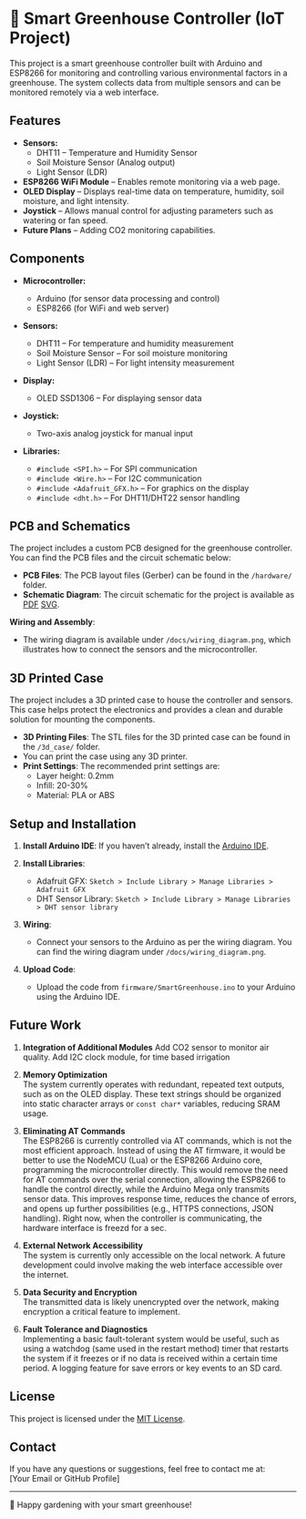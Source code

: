 # 🌱 Smart Greenhouse Controller (IoT Project)

This project is a smart greenhouse controller built with Arduino and ESP8266 for monitoring and controlling various environmental factors in a greenhouse. The system collects data from multiple sensors and can be monitored remotely via a web interface.

## Features
- **Sensors:**
  - DHT11 – Temperature and Humidity Sensor
  - Soil Moisture Sensor (Analog output)
  - Light Sensor (LDR)
- **ESP8266 WiFi Module** – Enables remote monitoring via a web page.
- **OLED Display** – Displays real-time data on temperature, humidity, soil moisture, and light intensity.
- **Joystick** – Allows manual control for adjusting parameters such as watering or fan speed.
- **Future Plans** – Adding CO2 monitoring capabilities.

## Components
- **Microcontroller:**
  - Arduino (for sensor data processing and control)
  - ESP8266 (for WiFi and web server)
  
- **Sensors:**
  - DHT11 – For temperature and humidity measurement
  - Soil Moisture Sensor – For soil moisture monitoring
  - Light Sensor (LDR) – For light intensity measurement
  
- **Display:**
  - OLED SSD1306 – For displaying sensor data
  
- **Joystick:**
  - Two-axis analog joystick for manual input
  
- **Libraries:**
  - `#include <SPI.h>` – For SPI communication
  - `#include <Wire.h>` – For I2C communication
  - `#include <Adafruit_GFX.h>` – For graphics on the display
  - `#include <dht.h>` – For DHT11/DHT22 sensor handling

## PCB and Schematics
The project includes a custom PCB designed for the greenhouse controller. You can find the PCB files and the circuit schematic below:
- **PCB Files**: The PCB layout files (Gerber) can be found in the `/hardware/` folder.
- **Schematic Diagram**: The circuit schematic for the project is available as [PDF](docs/schematic.pdf) [SVG](Schematic.svg).

**Wiring and Assembly**:
- The wiring diagram is available under `/docs/wiring_diagram.png`, which illustrates how to connect the sensors and the microcontroller.

## 3D Printed Case
The project includes a 3D printed case to house the controller and sensors. This case helps protect the electronics and provides a clean and durable solution for mounting the components.

- **3D Printing Files**: The STL files for the 3D printed case can be found in the `/3d_case/` folder.
- You can print the case using any 3D printer.
- **Print Settings**: The recommended print settings are:
  - Layer height: 0.2mm
  - Infill: 20-30%
  - Material: PLA or ABS

## Setup and Installation
1. **Install Arduino IDE**: If you haven’t already, install the [Arduino IDE](https://www.arduino.cc/en/software).
2. **Install Libraries**: 
   - Adafruit GFX: `Sketch > Include Library > Manage Libraries > Adafruit GFX`
   - DHT Sensor Library: `Sketch > Include Library > Manage Libraries > DHT sensor library`
   
3. **Wiring**:
   - Connect your sensors to the Arduino as per the wiring diagram. You can find the wiring diagram under `/docs/wiring_diagram.png`.

4. **Upload Code**:
   - Upload the code from `firmware/SmartGreenhouse.ino` to your Arduino using the Arduino IDE.


## Future Work
1. **Integration of Additional Modules**
    Add CO2 sensor to monitor air quality.
    Add I2C clock module, for time based irrigation

2. **Memory Optimization**  
   The system currently operates with redundant, repeated text outputs, such as on the OLED display. These text strings should be organized into static character arrays or `const char*` variables, reducing SRAM usage.

3. **Eliminating AT Commands**  
   The ESP8266 is currently controlled via AT commands, which is not the most efficient approach. Instead of using the AT firmware, it would be better to use the NodeMCU (Lua) or the ESP8266 Arduino core, programming the microcontroller directly. This would remove the need for AT commands over the serial connection, allowing the ESP8266 to handle the control directly, while the Arduino Mega only transmits sensor data. This improves response time, reduces the chance of errors, and opens up further possibilities (e.g., HTTPS connections, JSON handling). Right now, when the controller is communicating, the hardware interface is freezd for a sec.

4. **External Network Accessibility**  
   The system is currently only accessible on the local network. A future development could involve making the web interface accessible over the internet.

5. **Data Security and Encryption**  
   The transmitted data is likely unencrypted over the network, making encryption a critical feature to implement.

6. **Fault Tolerance and Diagnostics**  
   Implementing a basic fault-tolerant system would be useful, such as using a watchdog (same used in the restart method) timer that restarts the system if it freezes or if no data is received within a certain time period. A logging feature for save errors or key events to an SD card.
## License
This project is licensed under the [MIT License](LICENSE).


## Contact
If you have any questions or suggestions, feel free to contact me at:  
[Your Email or GitHub Profile]

---

🌱 Happy gardening with your smart greenhouse!
